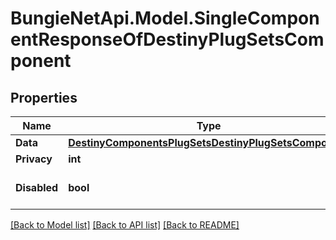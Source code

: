 # BungieNetApi.Model.SingleComponentResponseOfDestinyPlugSetsComponent
## Properties

Name | Type | Description | Notes
------------ | ------------- | ------------- | -------------
**Data** | [**DestinyComponentsPlugSetsDestinyPlugSetsComponent**](DestinyComponentsPlugSetsDestinyPlugSetsComponent.md) |  | [optional] 
**Privacy** | **int** |  | [optional] 
**Disabled** | **bool** | If true, this component is disabled. | [optional] 

[[Back to Model list]](../README.md#documentation-for-models) [[Back to API list]](../README.md#documentation-for-api-endpoints) [[Back to README]](../README.md)


